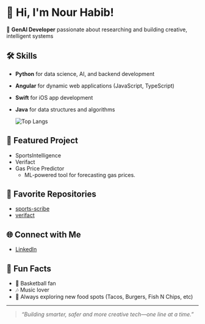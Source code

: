 # 👋 Hi, I'm Nour Habib!

🚀 **GenAI Developer** passionate about researching and building creative, intelligent systems

## 🛠️ Skills
- **Python** for data science, AI, and backend development
- **Angular** for dynamic web applications (JavaScript, TypeScript)
- **Swift** for iOS app development
- **Java** for data structures and algorithms

  ![Top Langs](https://github-readme-stats.vercel.app/api/top-langs/?username=nour-habib&hide_progress=false&theme=dark)

## 🧠 Featured Project
- SportsIntelligence
- Verifact
- Gas Price Predictor  
  * ML-powered tool for forecasting gas prices.

## 🌟 Favorite Repositories
- [sports-scribe](https://github.com/nour-habib/sports-scribe)
- [verifact](https://github.com/nour-habib/verifact)

## 🌐 Connect with Me
- [LinkedIn](https://www.linkedin.com/in/nourhabib23/)

## 🎵 Fun Facts
- 🏀 Basketball fan
- 🎶 Music lover
- 🍜 Always exploring new food spots (Tacos, Burgers, Fish N Chips, etc)


---

> *“Building smarter, safer and more creative tech—one line at a time.”*

<!-- Let's connect and collaborate on GenAI, sports analytics, or any cool project! -->


